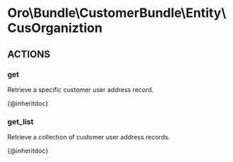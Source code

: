 # Oro\Bundle\CustomerBundle\Entity\CusOrganiztion

## ACTIONS

### get

Retrieve a specific customer user address record.

{@inheritdoc}

### get_list

Retrieve a collection of customer user address records.

{@inheritdoc}